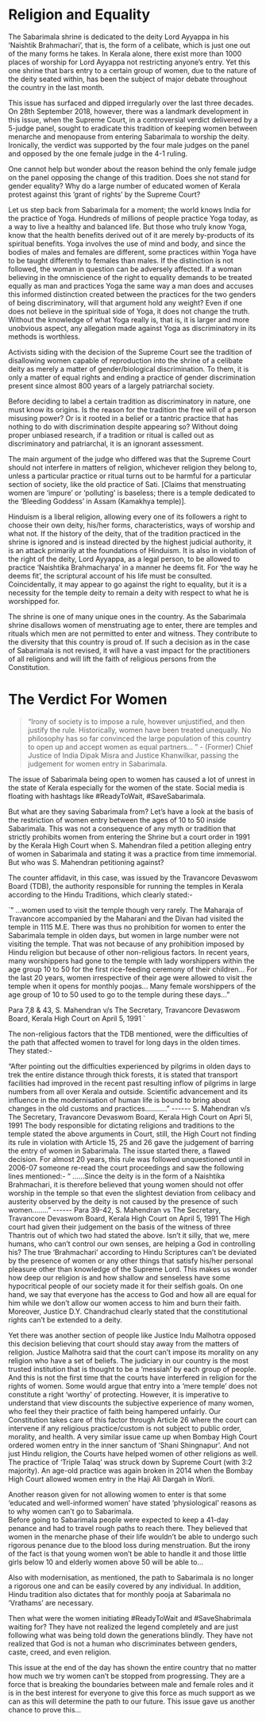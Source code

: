 <!-- TITLE: Sabarimala Verdict  -->
<!-- SUBTITLE: A historic step forward? Ot the opening of the Pandora's Box? A detailed analysis of the controversy surrounding Sabarimala. -->

# Religion and Equality
The Sabarimala shrine is dedicated to the deity Lord Ayyappa in his ‘Naishtik Brahmachari’, that is, the form of a celibate, which is just one out of the many forms he takes. In Kerala alone, there exist more than 1000 places of worship for Lord Ayyappa not restricting anyone’s entry. Yet this one shrine that bars entry to a certain group of women, due to the nature of the deity seated within, has been the subject of major debate throughout the country in the last month.

This issue has surfaced and dipped irregularly over the last three decades. On 28th September 2018, however, there was a landmark development in this issue, when the Supreme Court, in a controversial verdict delivered by a 5-judge panel, sought to eradicate this tradition of keeping women between menarche and menopause from entering Sabarimala to worship the deity. Ironically, the verdict was supported by the four male judges on the panel and opposed by the one female judge in the 4-1 ruling.

One cannot help but wonder about the reason behind the only female judge on the panel opposing the change of this tradition. Does she not stand for gender equality? Why do a large number of educated women of Kerala protest against this ‘grant of rights’ by the Supreme Court?

Let us step back from Sabarimala for a moment; the world knows India for the practice of Yoga. Hundreds of millions of people practice Yoga today, as a way to live a healthy and balanced life. But those who truly know Yoga, know that the health benefits derived out of it are merely by-products of its spiritual benefits. Yoga involves the use of mind and body, and since the bodies of males and females are different, some practices within Yoga have to be taught differently to females than males. If the distinction is not followed, the woman in question can be adversely affected. If a woman believing in the omniscience of the right to equality demands to be treated equally as man and practices Yoga the same way a man does and accuses this informed distinction created between the practices for the two genders of being discriminatory, will that argument hold any weight? Even if one does not believe in the spiritual side of Yoga, it does not change the truth. Without the knowledge of what Yoga really is, that is, it is larger and more unobvious aspect, any allegation made against Yoga as discriminatory in its methods is worthless.

Activists siding with the decision of the Supreme Court see the tradition of disallowing women capable of reproduction into the shrine of a celibate deity as merely a matter of gender/biological discrimination. To them, it is only a matter of equal rights and ending a practice of gender discrimination present since almost 800 years of a largely patriarchal society.

Before deciding to label a certain tradition as discriminatory in nature, one must know its origins. Is the reason for the tradition the free will of a person misusing power? Or is it rooted in a belief or a tantric practice that has nothing to do with discrimination despite appearing so? Without doing proper unbiased research, if a tradition or ritual is called out as discriminatory and patriarchal, it is an ignorant assessment.

The main argument of the judge who differed was that the Supreme Court should not interfere in matters of religion, whichever religion they belong to, unless a particular practice or ritual turns out to be harmful for a particular section of society, like the old practice of Sati. [Claims that menstruating women are ‘impure’ or ‘polluting’ is baseless; there is a temple dedicated to the ‘Bleeding Goddess’ in Assam (Kamakhya temple)].

Hinduism is a liberal religion, allowing every one of its followers a right to choose their own deity, his/her forms, characteristics, ways of worship and what not. If the history of the deity, that of the tradition practiced in the shrine is ignored and is instead directed by the highest judicial authority, it is an attack primarily at the foundations of Hinduism. It is also in violation of the right of the deity, Lord Ayyappa, as a legal person, to be allowed to practice ‘Naishtika Brahmacharya’ in a manner he deems fit. For ‘the way he deems fit’, the scriptural account of his life must be consulted. Coincidentally, it may appear to go against the right to equality, but it is a necessity for the temple deity to remain a deity with respect to what he is worshipped for.

The shrine is one of many unique ones in the country. As the Sabarimala shrine disallows women of menstruating age to enter, there are temples and rituals which men are not permitted to enter and witness. They contribute to the diversity that this country is proud of. If such a decision as in the case of Sabarimala is not revised, it will have a vast impact for the practitioners of all religions and will lift the faith of religious persons from the Constitution.

# The Verdict For Women
> “Irony of society is to impose a rule, however unjustified, and then justify the rule. Historically, women have been treated unequally. No philosophy has so far convinced the large population of this country to open up and accept women as equal partners… ” - (Former) Chief Justice of India Dipak Misra and Justice Khanwilkar, passing the judgement for women entry in Sabarimala.

The issue of Sabarimala being open to women has caused a lot of unrest in the state of Kerala especially for the women of the state. Social media is floating with hashtags like #ReadyToWait, #SaveSabarimala. 

But what are they saving Sabarimala from? Let’s have a look at the basis of the restriction of women entry between the ages of 10 to 50 inside Sabarimala. This was not a consequence of any myth or tradition that strictly prohibits women from entering the Shrine but a court order in 1991 by the Kerala High Court when S. Mahendran filed a petition alleging entry of women in Sabarimala and stating it was a practice from time immemorial. But who was S. Mahendran petitioning against?

The counter affidavit, in this case, was issued by the Travancore Devaswom Board (TDB), the authority responsible for running the temples in Kerala according to the Hindu Traditions, which clearly stated:-

`” …women used to visit the temple though very rarely. The Maharaja of Travancore accompanied by the Maharani and the Divan had visited the temple in 1115 M.E. There was thus no prohibition for women to enter the Sabarimala temple in olden days, but women in large number were not visiting the temple. That was not because of any prohibition imposed by Hindu religion but because of other non-religious factors. In recent years, many worshippers had gone to the temple with lady worshippers within the age group 10 to 50 for the first rice-feeding ceremony of their children… For the last 20 years, women irrespective of their age were allowed to visit the temple when it opens for monthly poojas... Many female worshippers of the age group of 10 to 50 used to go to the temple during these days…”

Para 7,8 & 43, S. Mahendran v/s The Secretary, Travancore Devaswom Board, Kerala High Court on April 5, 1991
`

The non-religious factors that the TDB mentioned, were the difficulties of the path that affected women to travel for long days in the olden times. They stated:-

“After pointing out the difficulties experienced by pilgrims in olden days to trek the entire distance through thick forests, it is stated that transport facilities had improved in the recent past resulting inflow of pilgrims in large numbers from all over Kerala and outside. Scientific advancement and its influence in the modernisation of human life is bound to bring about changes in the old customs and practices………..”
                           ------ S. Mahendran v/s The Secretary, Travancore Devaswom Board, Kerala High Court on Apri 5l, 1991
The body responsible for dictating religions and traditions to the temple stated the above arguments in Court, still, the High Court not finding its rule in violation with Article 15, 25 and 26 gave the judgement of barring the entry of women in Sabarimala. The issue started there, a flawed decision.
For almost 20 years, this rule was followed unquestioned until in 2006-07 someone re-read the court proceedings and saw the following lines mentioned:-
“ ……Since the deity is in the form of a Naishtika Brahmachari, it is therefore believed that young women should not offer worship in the temple so that even the slightest deviation from celibacy and austerity observed by the deity is not caused by the presence of such women……..” 
                            ------ Para 39-42, S. Mahendran vs The Secretary, Travancore Devaswom Board, Kerala High Court on April 5, 1991
The High court had given their judgement on the basis of the witness of three Thantris out of which two had stated the above.
Isn’t it silly, that we, mere humans, who can’t control our own senses, are helping a God in controlling his?  The true ‘Brahmachari’ according to Hindu Scriptures can’t be deviated by the presence of women or any other things that satisfy his/her personal pleasure other than knowledge of the Supreme Lord. 
This makes us wonder how deep our religion is and how shallow and senseless have some hypocritical people of our society made it for their selfish goals. On one hand, we say that everyone has the access to God and how all are equal for him while we don’t allow our women access to him and burn their faith. 
Moreover, Justice D.Y. Chandrachud clearly stated that the constitutional rights can’t be extended to a deity. 

Yet there was another section of people like Justice Indu Malhotra opposed this decision believing that court should stay away from the matters of religion. Justice Malhotra said that the court can’t impose its morality on any religion who have a set of beliefs.
The judiciary in our country is the most trusted institution that is thought to be a ‘messiah’ by each group of people. And this is not the first time that the courts have interfered in religion for the rights of women.
Some would argue that entry into a ‘mere temple’ does not constitute a right ‘worthy’ of protecting. However, it is imperative to understand that view discounts the subjective experience of many women, who feel they their practice of faith being hampered unfairly.
Our Constitution takes care of this factor through Article 26 where the court can intervene if any religious practice/custom is not subject to public order, morality, and health. A very similar issue came up when Bombay High Court ordered women entry in the inner sanctum of ‘Shani Shingnapur’. And not just Hindu religion, the Courts have helped women of other religions as well. The practice of ‘Triple Talaq’ was struck down by Supreme Court  (with 3:2 majority). An age-old practice was again broken in 2014 when the Bombay High Court allowed women entry in the Haji Ali Dargah in Worli.    

Another reason given for not allowing women to enter is that some ‘educated and well-informed women’  have stated ‘physiological’ reasons as to why women can’t go to Sabarimala.  
Before going to Sabarimala people were expected to keep a 41-day penance and had to travel rough paths to reach there. They believed that women in the menarche phase of their life wouldn’t be able to undergo such rigorous penance due to the blood loss during menstruation. 
But the irony of the fact is that young women won’t be able to handle it and those little girls below 10 and elderly women above 50 will be able to…

Also with modernisation, as mentioned, the path to Sabarimala is no longer a rigorous one and can be easily covered by any individual. In addition, Hindu tradition also dictates that for monthly pooja at Sabarimala no ‘Vrathams’ are necessary. 

Then what were the women initiating #ReadyToWait and #SaveShabrimala waiting for? They have not realized the legend completely and are just following what was being told down the generations blindly. They have not realized that God is not a human who discriminates between genders, caste, creed, and even religion.

This issue at the end of the day has shown the entire country that no matter how much we try women can’t be stopped from progressing. They are a force that is breaking the boundaries between male and female roles and it is in the best interest for everyone to give this force as much support as we can as this will determine the path to our future. This issue gave us another chance to prove this… 
